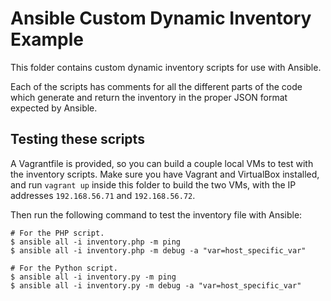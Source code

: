 # Ansible Custom Dynamic Inventory Example

This folder contains custom dynamic inventory scripts for use with Ansible.

Each of the scripts has comments for all the different parts of the code which generate and return the inventory in the proper JSON format expected by Ansible.

## Testing these scripts

A Vagrantfile is provided, so you can build a couple local VMs to test with the inventory scripts. Make sure you have Vagrant and VirtualBox installed, and run `vagrant up` inside this folder to build the two VMs, with the IP addresses `192.168.56.71` and `192.168.56.72`.

Then run the following command to test the inventory file with Ansible:

    # For the PHP script.
    $ ansible all -i inventory.php -m ping
    $ ansible all -i inventory.php -m debug -a "var=host_specific_var"

    # For the Python script.
    $ ansible all -i inventory.py -m ping
    $ ansible all -i inventory.py -m debug -a "var=host_specific_var"
